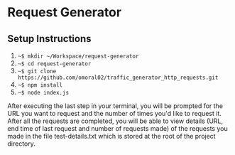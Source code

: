 # Request Generator
## Setup Instructions
1. `~$ mkdir ~/Workspace/request-generator`
2. `~$ cd request-generator`
3. `~$ git clone https://github.com/omoral02/traffic_generator_http_requests.git`
4. `~$ npm install`
5. `~$ node index.js`

After executing the last step in your terminal, you will be prompted for the URL you want to request and the number of times you'd like to request it. After all the requests are completed, you will be able to view details (URL, end time of last request and number of requests made) of the requests you made in the file test-details.txt which is stored at the root of the project directory.

